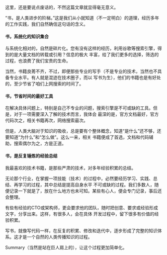 这里，还是要说点废话的，不然这篇文章就显得毫无意义。

“书，是人类进步的阶梯。”这是我们从小就知道（不一定明白）的道理，经历多年的工作实践，我们自然确信这句话的含义。

#### 书，系统化的知识集合

与系统化相对的，自然是碎片化。您有没有这样的经历，利用谷歌等搜索引擎，得到的是大量文档的转载或引用？信息的极大
丰富，给了我们更多的选择，筛选的过程，也浪费了我们宝贵的生命。

当然，书籍良莠不齐，不过，即便那些专业的写手（不是专业的技术，当然也不具备专业水平。有人就是混迹在技术圈子，而以
写书为生），他们的书籍也是有好处的，至少节省了咱们上网搜索的时间了。

#### 书，节省时间的最好工具

在解决具体问题上，特别是自己不专业的问题，搜索引擎是不可或缺的工具。但是，对于一项需要深入了解的技术而言，我体会
最深的是，官方文档最好，官方代码次之，相关书籍再次，网络搜索最次。

但是，人类大脑对于知识的吸收，总是要有个整体概念，知道“是什么”还不够，还要知道“为什么”和“怎么做”。这么一来，相关
书籍便成了首选，文档和代码辅助，搜索偶尔为之，方是正道。

#### 书，是反复锤炼的经验总结

我最喜欢的技术书籍，是那些严肃的技术，对多年经验积累的总结。

无论那个行业，在掌握一项技能（技术）的过程中，必然要经历学习、实践、总结、再学习的过程，其中总结是提高自身水平
不可或缺的过程。我们多数人，随便记录一下就是了，放在什么地方也未可知。某些有心人，便会专门记录，事后还会整理。

有些有经验的CTO或架构师，更会要求他的团队，随时把创意、要求或经验形成文字，分享出来。这样，有很多人，会在具体
开发过程中，留下很多有价值的经验积累。

写书，就像写代码一样，在反复的积累、修改和迭代中，逐步形成了完整的知识体系。这才是一个自然的人类传播知识的过程。

Summary（当然是站在巨人肩上的），让这个过程更加简单化。
